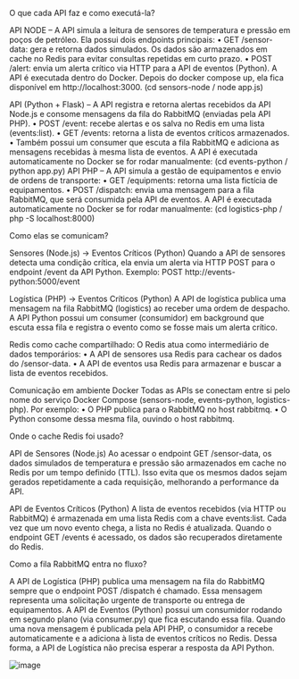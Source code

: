 O que cada API faz e como executá-la?

API NODE – A API simula a leitura de sensores de temperatura e pressão em poços de petróleo. Ela possui dois endpoints principais:
•	GET /sensor-data: gera e retorna dados simulados. Os dados são armazenados em cache no Redis para evitar consultas repetidas em curto prazo.
•	POST /alert: envia um alerta crítico via HTTP para a API de eventos (Python).
A API é executada dentro do Docker. Depois do docker compose up, ela fica disponível em http://localhost:3000. (cd sensors-node / node app.js)

 API (Python + Flask) – A API registra e retorna alertas recebidos da API Node.js e consome mensagens da fila do RabbitMQ (enviadas pela API PHP).
•	POST /event: recebe alertas e os salva no Redis em uma lista (events:list).
•	GET /events: retorna a lista de eventos críticos armazenados.
•	Também possui um consumer que escuta a fila RabbitMQ e adiciona as mensagens recebidas à mesma lista de eventos.
A API é executada automaticamente no Docker se for rodar manualmente:
(cd events-python / python app.py)
API PHP – A API simula a gestão de equipamentos e envio de ordens de transporte:
•	GET /equipments: retorna uma lista fictícia de equipamentos.
•	POST /dispatch: envia uma mensagem para a fila RabbitMQ, que será consumida pela API de eventos.
A API é executada automaticamente no Docker se for rodar manualmente:
(cd logistics-php / php -S localhost:8000)


Como elas se comunicam?

Sensores (Node.js) → Eventos Críticos (Python)
Quando a API de sensores detecta uma condição crítica, ela envia um alerta via HTTP POST para o endpoint /event da API Python.
Exemplo: POST http://events-python:5000/event

Logística (PHP) → Eventos Críticos (Python)
A API de logística publica uma mensagem na fila RabbitMQ (logistics) ao receber uma ordem de despacho.
A API Python possui um consumer (consumidor) em background que escuta essa fila e registra o evento como se fosse mais um alerta crítico.

Redis como cache compartilhado:
O Redis atua como intermediário de dados temporários:
•	A API de sensores usa Redis para cachear os dados do /sensor-data.
•	A API de eventos usa Redis para armazenar e buscar a lista de eventos recebidos.

Comunicação em ambiente Docker
Todas as APIs se conectam entre si pelo nome do serviço Docker Compose (sensors-node, events-python, logistics-php). Por exemplo:
•	O PHP publica para o RabbitMQ no host rabbitmq.
•	O Python consome dessa mesma fila, ouvindo o host rabbitmq.

Onde o cache Redis foi usado?

API de Sensores (Node.js)
Ao acessar o endpoint GET /sensor-data, os dados simulados de temperatura e pressão são armazenados em cache no Redis por um tempo definido (TTL).
Isso evita que os mesmos dados sejam gerados repetidamente a cada requisição, melhorando a performance da API.

API de Eventos Críticos (Python)
A lista de eventos recebidos (via HTTP ou RabbitMQ) é armazenada em uma lista Redis com a chave events:list.
Cada vez que um novo evento chega, a lista no Redis é atualizada.
Quando o endpoint GET /events é acessado, os dados são recuperados diretamente do Redis.


Como a fila RabbitMQ entra no fluxo?

A API de Logística (PHP) publica uma mensagem na fila do RabbitMQ sempre que o endpoint POST /dispatch é chamado. Essa mensagem representa uma solicitação urgente de transporte ou entrega de equipamentos.
A API de Eventos (Python) possui um consumidor rodando em segundo plano (via consumer.py) que fica escutando essa fila.
Quando uma nova mensagem é publicada pela API PHP, o consumidor a recebe automaticamente e a adiciona à lista de eventos críticos no Redis.
Dessa forma, a API de Logística não precisa esperar a resposta da API Python.


![image](https://github.com/user-attachments/assets/9cf9d372-be9a-4aeb-9475-a42d68f486b5)

 
